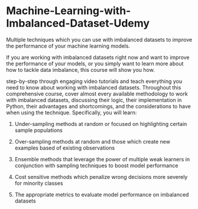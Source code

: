 # Machine-Learning-with-Imbalanced-Dataset-Udemy
Multiple techniques which you can use with imbalanced datasets to improve the performance of your machine learning models.

If you are working with imbalanced datasets right now and want to improve the performance of your models, or you simply want to learn more about how to tackle data imbalance, this course will show you how.

step-by-step through engaging video tutorials and teach everything you need to know about working with imbalanced datasets. Throughout this comprehensive course, cover almost every available methodology to work with imbalanced datasets, discussing their logic, their implementation in Python, their advantages and shortcomings, and the considerations to have when using the technique. Specifically, you will learn:

1. Under-sampling methods at random or focused on highlighting certain sample populations

2. Over-sampling methods at random and those which create new examples based of existing observations

3. Ensemble methods that leverage the power of multiple weak learners in conjunction with sampling techniques to boost model performance

4. Cost sensitive methods which penalize wrong decisions more severely for minority classes

5. The appropriate metrics to evaluate model performance on imbalanced datasets
